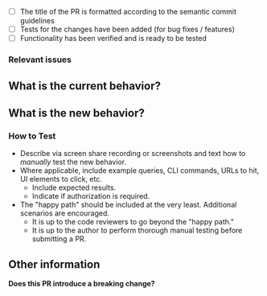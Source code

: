 <!-- ✍️
- [x] Please check using "x" if your PR fulfills the following requirements -->
- [ ] The title of the PR is formatted according to the semantic commit guidelines
- [ ] Tests for the changes have been added (for bug fixes / features)
- [ ] Functionality has been verified and is ready to be tested

### Relevant issues

<!-- ✍️ Tag any relevant GitHub issues, JIRA tickets, or paste links for additional context -->

## What is the current behavior?

<!-- ✍️ Describe and provide screenshots when applicable or remove this section entirely -->

## What is the new behavior?

<!-- ✍️ Describe or provide screenshots of the changes introduced -->

### How to Test

- Describe via screen share recording or screenshots and text how to _manually_ test the new behavior.
- Where applicable, include example queries, CLI commands, URLs to hit, UI elements to click, etc.
  - Include expected results.
  - Indicate if authorization is required.
- The "happy path" should be included at the very least. Additional scenarios are encouraged.
  - It is up to the code reviewers to go beyond the "happy path."
  - It is up to the author to perform thorough manual testing before submitting a PR.

## Other information

<!-- ✍️ Any additional context into the problem or why you solved it in the way you did -->

**Does this PR introduce a breaking change?** <!-- ✍️ Yes/No -->
<!-- ✍️ If necessary, please describe the impact and migration path -->
